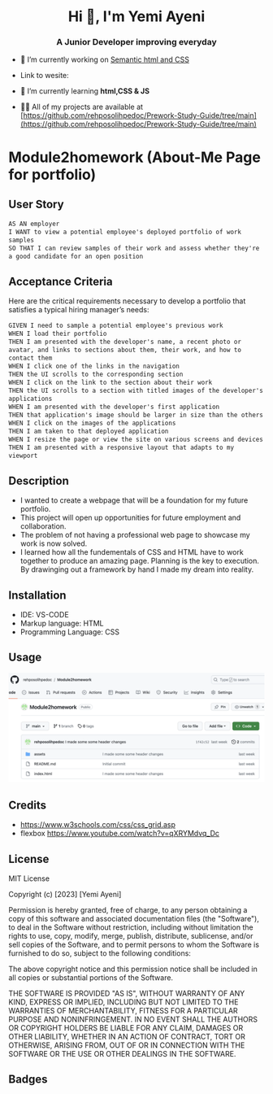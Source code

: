 <h1 align="center">Hi 👋, I'm Yemi Ayeni</h1>
<h3 align="center">A Junior Developer improving everyday</h3>

- 🔭 I’m currently working on [Semantic html and CSS](https://rehposolihpedoc.github.io/Module-1-Challenge/)

- Link to wesite:

- 🌱 I’m currently learning **html,CSS & JS**

- 👨‍💻 All of my projects are available at [https://github.com/rehposolihpedoc/Prework-Study-Guide/tree/main](https://github.com/rehposolihpedoc/Prework-Study-Guide/tree/main)

# Module2homework (About-Me Page for portfolio)

## User Story

```
AS AN employer
I WANT to view a potential employee's deployed portfolio of work samples
SO THAT I can review samples of their work and assess whether they're a good candidate for an open position
```

## Acceptance Criteria

Here are the critical requirements necessary to develop a portfolio that satisfies a typical hiring manager’s needs:

```
GIVEN I need to sample a potential employee's previous work
WHEN I load their portfolio
THEN I am presented with the developer's name, a recent photo or avatar, and links to sections about them, their work, and how to contact them
WHEN I click one of the links in the navigation
THEN the UI scrolls to the corresponding section
WHEN I click on the link to the section about their work
THEN the UI scrolls to a section with titled images of the developer's applications
WHEN I am presented with the developer's first application
THEN that application's image should be larger in size than the others
WHEN I click on the images of the applications
THEN I am taken to that deployed application
WHEN I resize the page or view the site on various screens and devices
THEN I am presented with a responsive layout that adapts to my viewport
```

## Description

- I wanted to create a webpage that will be a foundation for my future portfolio.
- This project will open up opportunities for future employment and collaboration.
- The problem of not having a professional web page to showcase my work is now solved.
- I learned how all the fundementals of CSS and HTML have to work together to produce an amazing page. Planning is the key to execution. By drawinging out a framework by hand I made my dream into reality.

## Installation

- IDE: VS-CODE
- Markup language: HTML
- Programming Language: CSS

## Usage

![Link to GitHub repository](ScreenShot.png)

## Credits

- https://www.w3schools.com/css/css_grid.asp
- flexbox https://www.youtube.com/watch?v=qXRYMdvq_Dc

## License

MIT License

Copyright (c) [2023] [Yemi Ayeni]

Permission is hereby granted, free of charge, to any person obtaining a copy
of this software and associated documentation files (the "Software"), to deal
in the Software without restriction, including without limitation the rights
to use, copy, modify, merge, publish, distribute, sublicense, and/or sell
copies of the Software, and to permit persons to whom the Software is
furnished to do so, subject to the following conditions:

The above copyright notice and this permission notice shall be included in all
copies or substantial portions of the Software.

THE SOFTWARE IS PROVIDED "AS IS", WITHOUT WARRANTY OF ANY KIND, EXPRESS OR
IMPLIED, INCLUDING BUT NOT LIMITED TO THE WARRANTIES OF MERCHANTABILITY,
FITNESS FOR A PARTICULAR PURPOSE AND NONINFRINGEMENT. IN NO EVENT SHALL THE
AUTHORS OR COPYRIGHT HOLDERS BE LIABLE FOR ANY CLAIM, DAMAGES OR OTHER
LIABILITY, WHETHER IN AN ACTION OF CONTRACT, TORT OR OTHERWISE, ARISING FROM,
OUT OF OR IN CONNECTION WITH THE SOFTWARE OR THE USE OR OTHER DEALINGS IN THE
SOFTWARE.

## Badges
